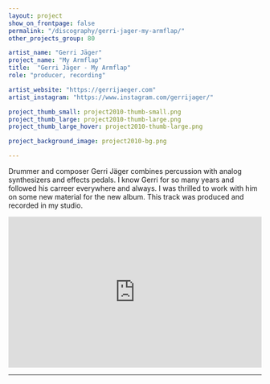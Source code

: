 ```yaml
---
layout: project
show_on_frontpage: false
permalink: "/discography/gerri-jager-my-armflap/"
other_projects_group: 80

artist_name: "Gerri Jäger"
project_name: "My Armflap"
title:  "Gerri Jäger - My Armflap"
role: "producer, recording"

artist_website: "https://gerrijaeger.com"
artist_instagram: "https://www.instagram.com/gerrijager/"

project_thumb_small: project2010-thumb-small.png
project_thumb_large: project2010-thumb-large.png
project_thumb_large_hover: project2010-thumb-large.png

project_background_image: project2010-bg.png

---
```


Drummer and composer Gerri Jäger combines percussion with analog synthesizers and effects pedals.
I know Gerri for so many years and followed his carreer everywhere and always. I was thrilled to work with him on some new material for the new album. This track was produced and recorded in my studio.

<iframe width="100%" height="300" src="https://www.youtube.com/embed/Abq0p24BpwI?rel=0" frameborder="0" allow="accelerometer; autoplay; clipboard-write; encrypted-media; gyroscope; picture-in-picture" allowfullscreen></iframe>

---
